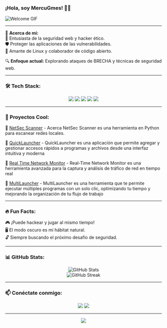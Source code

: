 ### ¡Hola, soy MercuGmes! 🚀👾

![Welcome GIF](https://media0.giphy.com/media/v1.Y2lkPTc5MGI3NjExNnpnZjJpNWRiYjVsemk5ajJ0NGY2YTFhNGRpbjF3dnY1NHEzMHo3ayZlcD12MV9pbnRlcm5hbF9naWZfYnlfaWQmY3Q9Zw/kd9BlRovbPOykLBMqX/giphy.gif)

---

🌟 **Acerca de mi:**  
🎯 Entusiasta de la seguridad web y hacker ético.  
🛡️ Proteger las aplicaciones de las vulnerabilidades.  
🐧 Amante de Linux y colaborador de código abierto.  

🔍 **Enfoque actual:** Explorando ataques de BRECHA y técnicas de seguridad web.  

---

### 🛠 Tech Stack:

<p align="center">
  <img src="https://img.shields.io/badge/Linux-FCC624?style=for-the-badge&logo=linux&logoColor=black" />
  <img src="https://img.shields.io/badge/Python-3776AB?style=for-the-badge&logo=python&logoColor=white" />
  <img src="https://img.shields.io/badge/JavaScript-F7DF1E?style=for-the-badge&logo=javascript&logoColor=black" />
  <img src="https://img.shields.io/badge/Bash-4EAA25?style=for-the-badge&logo=gnu-bash&logoColor=white" />
  <img src="https://img.shields.io/badge/Docker-2496ED?style=for-the-badge&logo=docker&logoColor=white" />
</p>

---

### 🚀 Proyectos Cool:
🔹 [NetSec Scanner](https://github.com/MercuGmes/netsec-scanner) - Acerca NetSec Scanner es una herramienta en Python para escanear redes locales.  

🔹 [QuickLauncher](https://github.com/MercuGmes/QuickLauncher) - QuickLauncher es una aplicación que permite agregar y gestionar accesos rápidos a programas y archivos desde una interfaz intuitiva y moderna  

🔹 [Real Time Network Monitor](https://github.com/MercuGmes/Real-Time-Network-Monitor) - Real-Time Network Monitor es una herramienta avanzada para la captura y análisis de tráfico de red en tiempo real

🔹 [MultiLauncher](https://github.com/MercuGmes/MultiLauncher) - MultiLauncher es una herramienta que te permite ejecutar múltiples programas con un solo clic, optimizando tu tiempo y mejorando la organización de tu flujo de trabajo

---

### 🔥 Fun Facts:
🎮 ¡Puede hackear y jugar al mismo tiempo!  
🖥️ El modo oscuro es mi hábitat natural.  
🔓 Siempre buscando el próximo desafío de seguridad.  

---

### 📊 GitHub Stats:
<p align="center">
  <img src="https://github-readme-stats.vercel.app/api?username=MercuGmes&show_icons=true&theme=radical" alt="GitHub Stats" />
  <br>
  <img src="https://github-readme-streak-stats.herokuapp.com/?user=MercuGmes&theme=radical" alt="GitHub Streak" />
</p>

---

### 📫 Conéctate conmigo:
<p align="center">
  <a href="https://github.com/MercuGmes"><img src="https://img.shields.io/badge/GitHub-MercuGmes-181717?style=for-the-badge&logo=github" /></a>
  <a href="https://x.com/Aaron_Mercu"><img src="https://img.shields.io/badge/Twitter-1DA1F2?style=for-the-badge&logo=twitter&logoColor=white" /></a>
</p>

---

<p align="center">
  <img src="https://media2.giphy.com/media/v1.Y2lkPTc5MGI3NjExM25lNXRnMGJ6bWlrbjh4ZnY1ejNodG9oeXg1OHBvYThqbHh6MjkzNSZlcD12MV9pbnRlcm5hbF9naWZfYnlfaWQmY3Q9Zw/QMHoU66sBXqqLqYvGO/giphy.gif" />
</p>
